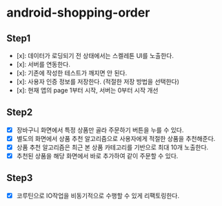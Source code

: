 # android-shopping-order

## Step1

- [x]: 데이터가 로딩되기 전 상태에서는 스켈레톤 UI를 노출한다.
- [x]: 서버를 연동한다.
- [x]: 기존에 작성한 테스트가 깨지면 안 된다.
- [x]: 사용자 인증 정보를 저장한다. (적절한 저장 방법을 선택한다)
- [x]: 현재 앱의 page 1부터 시작, 서버는 0부터 시작 개선

## Step2
- [x] 장바구니 화면에서 특정 상품만 골라 주문하기 버튼을 누를 수 있다.
- [x] 별도의 화면에서 상품 추천 알고리즘으로 사용자에게 적절한 상품을 추천해준다.
- [x] 상품 추천 알고리즘은 최근 본 상품 카테고리를 기반으로 최대 10개 노출한다.
- [x] 추천된 상품을 해당 화면에서 바로 추가하여 같이 주문할 수 있다.

## Step3
- [x] 코루틴으로 IO작업을 비동기적으로 수행할 수 있게 리팩토링한다.